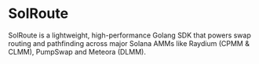 # SolRoute
SolRoute is a lightweight, high-performance Golang SDK that powers swap routing and pathfinding across major Solana AMMs like Raydium (CPMM &amp; CLMM), PumpSwap and Meteora (DLMM).
